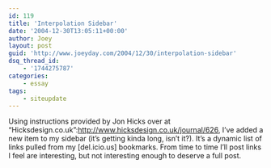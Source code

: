 ```yaml
---
id: 119
title: 'Interpolation Sidebar'
date: '2004-12-30T13:05:11+00:00'
author: Joey
layout: post
guid: 'http://www.joeyday.com/2004/12/30/interpolation-sidebar'
dsq_thread_id:
    - '1744275787'
categories:
    - essay
tags:
    - siteupdate
---
```


Using instructions provided by Jon Hicks over at “Hicksdesign.co.uk”:http://www.hicksdesign.co.uk/journal/626, I’ve added a new item to my sidebar (it’s getting kinda long, isn’t it?). It’s a dynamic list of links pulled from my \[del.icio.us\] bookmarks. From time to time I’ll post links I feel are interesting, but not interesting enough to deserve a full post.